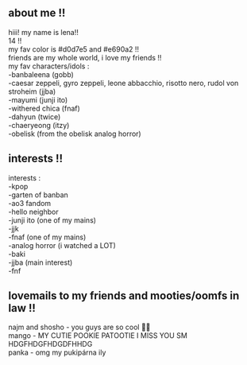 ## about me !!<br/>
hiii! my name is lena!!<br/>
14 !!<br/>
my fav color is #d0d7e5 and #e690a2 !!<br/>
friends are my whole world, i love my friends !!<br/>
my fav characters/idols :<br/>
-banbaleena (gobb)<br/>
-caesar zeppeli, gyro zeppeli, leone abbacchio, risotto nero, rudol von stroheim (jjba)<br/>
-mayumi (junji ito)<br/>
-withered chica (fnaf)<br/>
-dahyun (twice)<br/>
-chaeryeong (itzy)<br/>
-obelisk (from the obelisk analog horror)<br/>
## interests !!<br/>
interests :<br/>
-kpop<br/>
-garten of banban<br/>
-ao3 fandom<br/>
-hello neighbor<br/>
-junji ito (one of my mains)<br/>
-jjk<br/>
-fnaf (one of my mains)<br/>
-analog horror (i watched a LOT)<br/>
-baki<br/>
-jjba (main interest)<br/>
-fnf<br/>
## lovemails to my friends and mooties/oomfs in law !!<br/>
najm and shosho - you guys are so cool 👅🦶<br/>
mango - MY CUTIE POOKIE PATOOTIE I MISS YOU SM HDGFHDGFHDGDFHHDG<br/>
panka - omg my pukipárna ily<br/>
